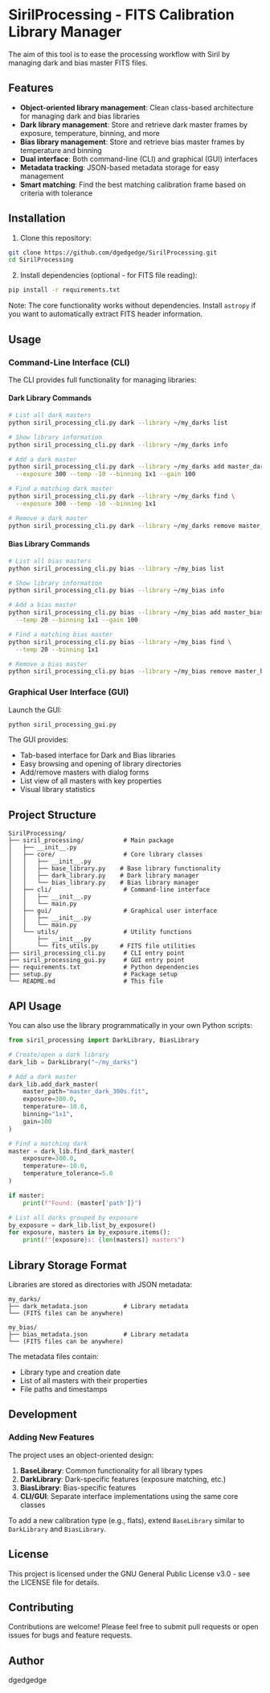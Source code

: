 # SirilProcessing - FITS Calibration Library Manager

The aim of this tool is to ease the processing workflow with Siril by managing dark and bias master FITS files.

## Features

- **Object-oriented library management**: Clean class-based architecture for managing dark and bias libraries
- **Dark library management**: Store and retrieve dark master frames by exposure, temperature, binning, and more
- **Bias library management**: Store and retrieve bias master frames by temperature and binning
- **Dual interface**: Both command-line (CLI) and graphical (GUI) interfaces
- **Metadata tracking**: JSON-based metadata storage for easy management
- **Smart matching**: Find the best matching calibration frame based on criteria with tolerance

## Installation

1. Clone this repository:
```bash
git clone https://github.com/dgedgedge/SirilProcessing.git
cd SirilProcessing
```

2. Install dependencies (optional - for FITS file reading):
```bash
pip install -r requirements.txt
```

Note: The core functionality works without dependencies. Install `astropy` if you want to automatically extract FITS header information.

## Usage

### Command-Line Interface (CLI)

The CLI provides full functionality for managing libraries:

#### Dark Library Commands

```bash
# List all dark masters
python siril_processing_cli.py dark --library ~/my_darks list

# Show library information
python siril_processing_cli.py dark --library ~/my_darks info

# Add a dark master
python siril_processing_cli.py dark --library ~/my_darks add master_dark_300s.fit \
  --exposure 300 --temp -10 --binning 1x1 --gain 100

# Find a matching dark master
python siril_processing_cli.py dark --library ~/my_darks find \
  --exposure 300 --temp -10 --binning 1x1

# Remove a dark master
python siril_processing_cli.py dark --library ~/my_darks remove master_dark_300s.fit
```

#### Bias Library Commands

```bash
# List all bias masters
python siril_processing_cli.py bias --library ~/my_bias list

# Show library information
python siril_processing_cli.py bias --library ~/my_bias info

# Add a bias master
python siril_processing_cli.py bias --library ~/my_bias add master_bias.fit \
  --temp 20 --binning 1x1 --gain 100

# Find a matching bias master
python siril_processing_cli.py bias --library ~/my_bias find \
  --temp 20 --binning 1x1

# Remove a bias master
python siril_processing_cli.py bias --library ~/my_bias remove master_bias.fit
```

### Graphical User Interface (GUI)

Launch the GUI:

```bash
python siril_processing_gui.py
```

The GUI provides:
- Tab-based interface for Dark and Bias libraries
- Easy browsing and opening of library directories
- Add/remove masters with dialog forms
- List view of all masters with key properties
- Visual library statistics

## Project Structure

```
SirilProcessing/
├── siril_processing/           # Main package
│   ├── __init__.py
│   ├── core/                   # Core library classes
│   │   ├── __init__.py
│   │   ├── base_library.py    # Base library functionality
│   │   ├── dark_library.py    # Dark library manager
│   │   └── bias_library.py    # Bias library manager
│   ├── cli/                    # Command-line interface
│   │   ├── __init__.py
│   │   └── main.py
│   ├── gui/                    # Graphical user interface
│   │   ├── __init__.py
│   │   └── main.py
│   └── utils/                  # Utility functions
│       ├── __init__.py
│       └── fits_utils.py      # FITS file utilities
├── siril_processing_cli.py     # CLI entry point
├── siril_processing_gui.py     # GUI entry point
├── requirements.txt            # Python dependencies
├── setup.py                    # Package setup
└── README.md                   # This file
```

## API Usage

You can also use the library programmatically in your own Python scripts:

```python
from siril_processing import DarkLibrary, BiasLibrary

# Create/open a dark library
dark_lib = DarkLibrary("~/my_darks")

# Add a dark master
dark_lib.add_dark_master(
    master_path="master_dark_300s.fit",
    exposure=300.0,
    temperature=-10.0,
    binning="1x1",
    gain=100
)

# Find a matching dark
master = dark_lib.find_dark_master(
    exposure=300.0,
    temperature=-10.0,
    temperature_tolerance=5.0
)

if master:
    print(f"Found: {master['path']}")

# List all darks grouped by exposure
by_exposure = dark_lib.list_by_exposure()
for exposure, masters in by_exposure.items():
    print(f"{exposure}s: {len(masters)} masters")
```

## Library Storage Format

Libraries are stored as directories with JSON metadata:

```
my_darks/
├── dark_metadata.json          # Library metadata
└── (FITS files can be anywhere)

my_bias/
├── bias_metadata.json          # Library metadata
└── (FITS files can be anywhere)
```

The metadata files contain:
- Library type and creation date
- List of all masters with their properties
- File paths and timestamps

## Development

### Adding New Features

The project uses an object-oriented design:

1. **BaseLibrary**: Common functionality for all library types
2. **DarkLibrary**: Dark-specific features (exposure matching, etc.)
3. **BiasLibrary**: Bias-specific features
4. **CLI/GUI**: Separate interface implementations using the same core classes

To add a new calibration type (e.g., flats), extend `BaseLibrary` similar to `DarkLibrary` and `BiasLibrary`.

## License

This project is licensed under the GNU General Public License v3.0 - see the LICENSE file for details.

## Contributing

Contributions are welcome! Please feel free to submit pull requests or open issues for bugs and feature requests.

## Author

dgedgedge
